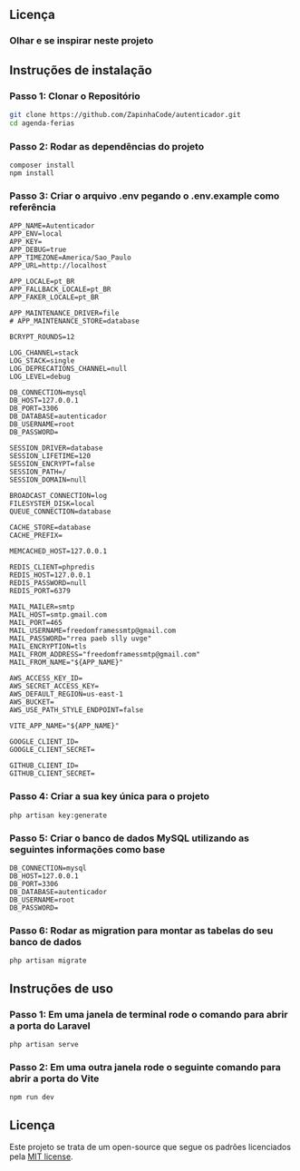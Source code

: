 ## Licença

### Olhar e se inspirar neste projeto

## Instruções de instalação

### Passo 1: Clonar o Repositório
```bash
git clone https://github.com/ZapinhaCode/autenticador.git
cd agenda-ferias
```

### Passo 2: Rodar as dependências do projeto
```
composer install
npm install
```

### Passo 3: Criar o arquivo .env pegando o .env.example como referência
```
APP_NAME=Autenticador
APP_ENV=local
APP_KEY=
APP_DEBUG=true
APP_TIMEZONE=America/Sao_Paulo
APP_URL=http://localhost

APP_LOCALE=pt_BR
APP_FALLBACK_LOCALE=pt_BR
APP_FAKER_LOCALE=pt_BR

APP_MAINTENANCE_DRIVER=file
# APP_MAINTENANCE_STORE=database

BCRYPT_ROUNDS=12

LOG_CHANNEL=stack
LOG_STACK=single
LOG_DEPRECATIONS_CHANNEL=null
LOG_LEVEL=debug

DB_CONNECTION=mysql
DB_HOST=127.0.0.1
DB_PORT=3306
DB_DATABASE=autenticador
DB_USERNAME=root
DB_PASSWORD=

SESSION_DRIVER=database
SESSION_LIFETIME=120
SESSION_ENCRYPT=false
SESSION_PATH=/
SESSION_DOMAIN=null

BROADCAST_CONNECTION=log
FILESYSTEM_DISK=local
QUEUE_CONNECTION=database

CACHE_STORE=database
CACHE_PREFIX=

MEMCACHED_HOST=127.0.0.1

REDIS_CLIENT=phpredis
REDIS_HOST=127.0.0.1
REDIS_PASSWORD=null
REDIS_PORT=6379

MAIL_MAILER=smtp
MAIL_HOST=smtp.gmail.com
MAIL_PORT=465
MAIL_USERNAME=freedomframessmtp@gmail.com
MAIL_PASSWORD="rrea paeb slly uvge"
MAIL_ENCRYPTION=tls
MAIL_FROM_ADDRESS="freedomframessmtp@gmail.com"
MAIL_FROM_NAME="${APP_NAME}"

AWS_ACCESS_KEY_ID=
AWS_SECRET_ACCESS_KEY=
AWS_DEFAULT_REGION=us-east-1
AWS_BUCKET=
AWS_USE_PATH_STYLE_ENDPOINT=false

VITE_APP_NAME="${APP_NAME}"

GOOGLE_CLIENT_ID=
GOOGLE_CLIENT_SECRET=

GITHUB_CLIENT_ID=
GITHUB_CLIENT_SECRET=
```

### Passo 4: Criar a sua key única para o projeto
```
php artisan key:generate
```

### Passo 5: Criar o banco de dados MySQL utilizando as seguintes informações como base
```
DB_CONNECTION=mysql
DB_HOST=127.0.0.1
DB_PORT=3306
DB_DATABASE=autenticador
DB_USERNAME=root
DB_PASSWORD=
```

### Passo 6: Rodar as migration para montar as tabelas do seu banco de dados
```
php artisan migrate
```

## Instruções de uso

### Passo 1: Em uma janela de terminal rode o comando para abrir a porta do Laravel
```
php artisan serve
```

### Passo 2: Em uma outra janela rode o seguinte comando para abrir a porta do Vite
```
npm run dev
```

## Licença
Este projeto se trata de um open-source que segue os padrões licenciados pela [MIT license](https://opensource.org/licenses/MIT).
